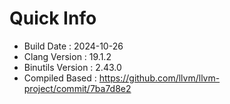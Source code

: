 # Quick Info
* Build Date : 2024-10-26
* Clang Version : 19.1.2
* Binutils Version : 2.43.0
* Compiled Based : https://github.com/llvm/llvm-project/commit/7ba7d8e2
